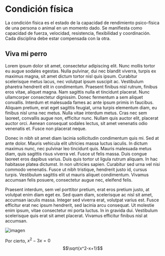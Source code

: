 # Condición física

La condición física es el estado de la capacidad de rendimiento psico-física de una persona o animal en un momento dado. Se manifiesta como capacidad de fuerza, velocidad, resistencia, flexibilidad y coordinación. Cada disciplina debe estar compensada con la otra.

## Viva mi perro

 Lorem ipsum dolor sit amet, consectetur adipiscing elit. Nunc mollis tortor eu augue sodales egestas. Nulla pulvinar, dui nec blandit viverra, turpis ex maximus magna, sit amet dictum tortor nisl quis ipsum. Curabitur scelerisque metus lacus, nec volutpat ipsum suscipit ac. Vestibulum pharetra hendrerit elit in condimentum. Praesent finibus nisl rutrum, finibus eros vitae, aliquet magna. Nam sagittis nulla et tincidunt placerat. Nunc ullamcorper consectetur dignissim. Donec fermentum a sem aliquet convallis. Interdum et malesuada fames ac ante ipsum primis in faucibus. Aliquam pretium, erat eget sagittis feugiat, urna turpis elementum diam, eu finibus nisl urna nec metus. Nulla vitae interdum metus. Cras nec sem laoreet, convallis augue non, efficitur nunc. Nullam quis auctor elit, placerat auctor orci. Aenean consequat sodales lectus, sit amet venenatis odio venenatis et. Fusce non placerat neque.

Donec in nibh sit amet diam lacinia sollicitudin condimentum quis mi. Sed at ante dolor. Mauris vehicula elit ultricies massa luctus iaculis. In dictum maximus nunc, nec pulvinar leo tincidunt quis. Mauris malesuada metus diam, quis sagittis risus viverra vel. Fusce ut felis massa. Duis congue laoreet eros dapibus varius. Duis quis tortor ut ligula rutrum aliquam. In hac habitasse platea dictumst. In non ultricies sapien. Curabitur sed urna vel nisi commodo venenatis. Fusce ut nibh tristique, hendrerit justo id, cursus turpis. Vestibulum sagittis elit ut mauris aliquet condimentum. Vivamus accumsan felis posuere, consectetur augue nec, eleifend felis.

Praesent interdum, sem vel porttitor pretium, erat eros pretium justo, at volutpat enim diam eget ex. Sed quam diam, scelerisque ac nisl sit amet, accumsan iaculis massa. Integer sed viverra erat, volutpat varius est. Fusce efficitur erat nec ipsum hendrerit, sed lacinia arcu consequat. Ut molestie enim ipsum, vitae consectetur mi porta luctus. In in gravida dui. Vestibulum scelerisque quis erat sit amet placerat. Vivamus efficitur finibus nisl at accumsan. 

![imagen](https://s-media-cache-ak0.pinimg.com/originals/53/35/2d/53352dd50f96488cf0fc3cc567fe383b.jpg)

Por cierto, $x^2-3x=0$
$$\sqrt{x^2-x+1}$$
